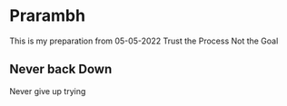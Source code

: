 # Prarambh
This is my preparation from 05-05-2022
Trust the Process Not the Goal
## Never back Down
Never give up trying